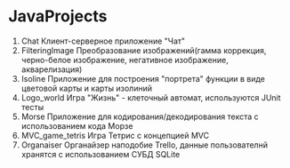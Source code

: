 # JavaProjects
1. Chat
    Клиент-серверное приложение "Чат"
2. FilteringImage
    Преобразование изображений(гамма коррекция, черно-белое изображение, негативное изображение, акварелизация)
3. Isoline
    Приложение для построения "портрета" функции в виде цветовой карты и карты изолиний
4. Logo_world
    Игра "Жизнь" - клеточный автомат, используются JUnit тесты
5. Morse
    Приложение для кодирования/декодирования текста с использованием кода Морзе
6. MVC_game_tetris
    Игра Тетрис с концепцией MVC
7. Organaiser
    Органайзер наподобие Trello, данные пользователнй хранятся с использованием СУБД SQLite

